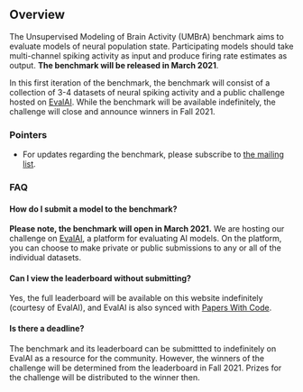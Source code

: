 ## Overview

The Unsupervised Modeling of Brain Activity (UMBrA) benchmark aims to evaluate models of neural population state. Participating models should take multi-channel spiking activity as input and produce firing rate estimates as output. **The benchmark will be released in March 2021**.

In this first iteration of the benchmark, the benchmark will consist of a collection of 3-4 datasets of neural spiking activity and a public challenge hosted on [EvalAI](https://eval.ai/). While the benchmark will be available indefinitely, the challenge will close and announce winners in Fall 2021. 

### Pointers
- For updates regarding the benchmark, please subscribe to [the mailing list](https://forms.gle/o7BejfJ2S9hqJpM28).

<!-- 
- For details on model submission, datasets, and starter code, visit [the GitHub page](https://github.com/snel-repo/neural-data-benchmark/).
- For general inquiries, please open a [Github issue](https://github.com/snel-repo/neural-data-benchmark/issues).
- The forthcoming motivating paper will describe benchmark motivation and design.
- The forthcoming challenge and leaderboard are available on EvalAI.
-->

### FAQ
#### How do I submit a model to the benchmark?
**Please note, the benchmark will open in March 2021.** We are hosting our challenge on [EvalAI](https://eval.ai/), a platform for evaluating AI models. On the platform, you can choose to make private or public submissions to any or all of the individual datasets. 

#### Can I view the leaderboard without submitting?
Yes, the full leaderboard will be available on this website indefinitely (courtesy of EvalAI), and EvalAI is also synced with [Papers With Code](https://paperswithcode.com/).

#### Is there a deadline?
The benchmark and its leaderboard can be submittted to indefinitely on EvalAI as a resource for the community. However, the winners of the challenge will be determined from the leaderboard in Fall 2021. Prizes for the challenge will be distributed to the winner then.

<!--
#### What information do I need to participate?
In a submission, you should provide:
- A name for your method, displayed in the challenge
- Your method's predictions on the test set data
- A brief description of your method. Please include external resources e.g. training data if used.
- A link to a paper and/or a code repository for your method.

#### How should I cite this benchmark?
We will release a motivational paper and provide its citation soon.
-->
